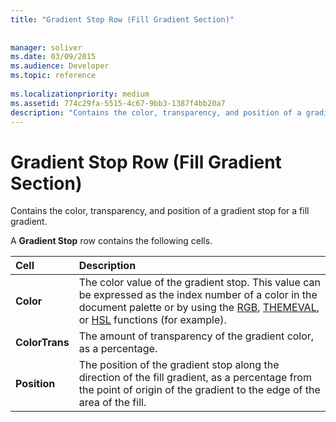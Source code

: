 ```yaml
---
title: "Gradient Stop Row (Fill Gradient Section)"
 
 
manager: soliver
ms.date: 03/09/2015
ms.audience: Developer
ms.topic: reference
 
ms.localizationpriority: medium
ms.assetid: 774c29fa-5515-4c67-9bb3-1387f4bb20a7
description: "Contains the color, transparency, and position of a gradient stop for a fill gradient."
---
```


# Gradient Stop Row (Fill Gradient Section)

Contains the color, transparency, and position of a gradient stop for a fill gradient.
  
A **Gradient Stop** row contains the following cells. 
  
|**Cell**|**Description**|
|:-----|:-----|
|**Color** <br/> |The color value of the gradient stop. This value can be expressed as the index number of a color in the document palette or by using the [RGB](rgb-function-visioshapesheet.md), [THEMEVAL](themeval-function.md), or [HSL](hsl-function.md) functions (for example).  <br/> |
|**ColorTrans** <br/> |The amount of transparency of the gradient color, as a percentage.  <br/> |
|**Position** <br/> |The position of the gradient stop along the direction of the fill gradient, as a percentage from the point of origin of the gradient to the edge of the area of the fill.  <br/> |
   

